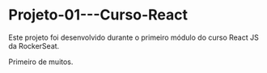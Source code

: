 # Projeto-01---Curso-React

Este projeto foi desenvolvido durante o primeiro módulo do curso React JS da RockerSeat.

Primeiro de muitos. 


